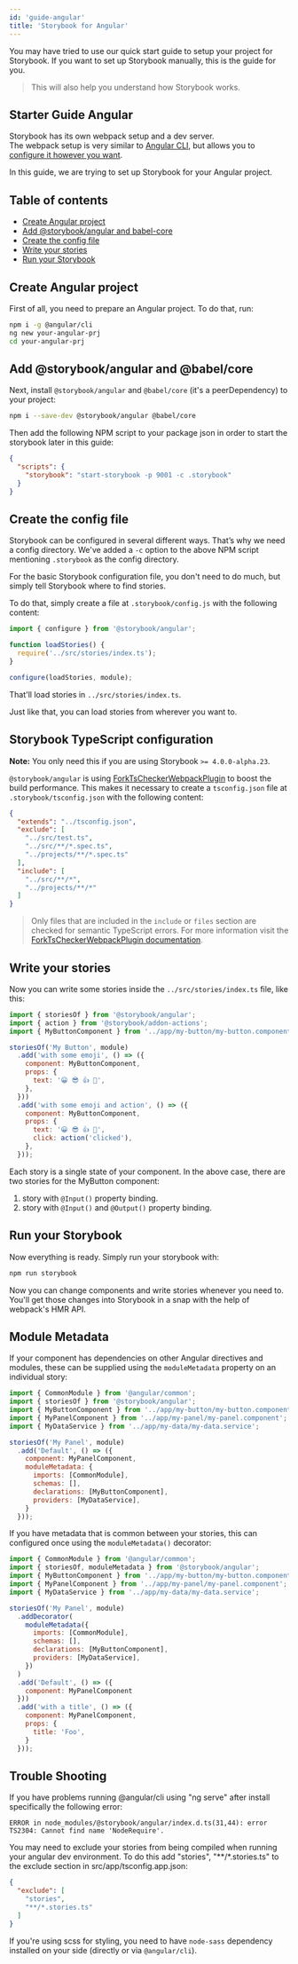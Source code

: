 ```yaml
---
id: 'guide-angular'
title: 'Storybook for Angular'
---
```


You may have tried to use our quick start guide to setup your project for Storybook. If you want to set up Storybook manually, this is the guide for you.

> This will also help you understand how Storybook works.

## Starter Guide Angular

Storybook has its own webpack setup and a dev server.  
The webpack setup is very similar to [Angular CLI](https://cli.angular.io), but allows you to [configure it however you want](/configurations/custom-webpack-config/).

In this guide, we are trying to set up Storybook for your Angular project.

## Table of contents

-   [Create Angular project](#create-angular-project)
-   [Add @storybook/angular and babel-core](#add-storybookangular-and-babel-core)
-   [Create the config file](#create-the-config-file)
-   [Write your stories](#write-your-stories)
-   [Run your Storybook](#run-your-storybook)

## Create Angular project

First of all, you need to prepare an Angular project. To do that, run:

```sh
npm i -g @angular/cli
ng new your-angular-prj
cd your-angular-prj
```

## Add @storybook/angular and @babel/core

Next, install `@storybook/angular` and `@babel/core` (it's a peerDependency) to your project:

```sh
npm i --save-dev @storybook/angular @babel/core
```

Then add the following NPM script to your package json in order to start the storybook later in this guide:

```json
{
  "scripts": {
    "storybook": "start-storybook -p 9001 -c .storybook"
  }
}
```

## Create the config file

Storybook can be configured in several different ways. 
That’s why we need a config directory. We've added a `-c` option to the above NPM script mentioning `.storybook` as the config directory.

For the basic Storybook configuration file, you don't need to do much, but simply tell Storybook where to find stories.

To do that, simply create a file at `.storybook/config.js` with the following content:

```js
import { configure } from '@storybook/angular';

function loadStories() {
  require('../src/stories/index.ts');
}

configure(loadStories, module);
```

That'll load stories in `../src/stories/index.ts`.

Just like that, you can load stories from wherever you want to.

## Storybook TypeScript configuration

**Note:** You only need this if you are using Storybook `>= 4.0.0-alpha.23`.

`@storybook/angular` is using [ForkTsCheckerWebpackPlugin](https://github.com/Realytics/fork-ts-checker-webpack-plugin) to boost the build performance. 
This makes it necessary to create a `tsconfig.json` file at `.storybook/tsconfig.json` with the following content:

```json
{
  "extends": "../tsconfig.json",
  "exclude": [
    "../src/test.ts",
    "../src/**/*.spec.ts",
    "../projects/**/*.spec.ts"
  ],
  "include": [
    "../src/**/*",
    "../projects/**/*"
  ]
}
```

> Only files that are included in the `include` or `files` section are checked for semantic TypeScript errors.
> For more information visit the [ForkTsCheckerWebpackPlugin documentation](https://github.com/Realytics/fork-ts-checker-webpack-plugin#modules-resolution).

## Write your stories

Now you can write some stories inside the `../src/stories/index.ts` file, like this:

```js
import { storiesOf } from '@storybook/angular';
import { action } from '@storybook/addon-actions';
import { MyButtonComponent } from '../app/my-button/my-button.component';

storiesOf('My Button', module)
  .add('with some emoji', () => ({
    component: MyButtonComponent,
    props: {
      text: '😀 😎 👍 💯',
    },
  }))
  .add('with some emoji and action', () => ({
    component: MyButtonComponent,
    props: {
      text: '😀 😎 👍 💯',
      click: action('clicked'),
    },
  }));
```

Each story is a single state of your component. In the above case, there are two stories for the MyButton component:

1.  story with `@Input()` property binding.
2.  story with `@Input()` and `@Output()` property binding.

## Run your Storybook

Now everything is ready. Simply run your storybook with:

```sh
npm run storybook
```

Now you can change components and write stories whenever you need to.
You'll get those changes into Storybook in a snap with the help of webpack's HMR API.

## Module Metadata

If your component has dependencies on other Angular directives and modules, these can be supplied using the `moduleMetadata` property on an individual story:

```js
import { CommonModule } from '@angular/common';
import { storiesOf } from '@storybook/angular';
import { MyButtonComponent } from '../app/my-button/my-button.component';
import { MyPanelComponent } from '../app/my-panel/my-panel.component';
import { MyDataService } from '../app/my-data/my-data.service';

storiesOf('My Panel', module)
  .add('Default', () => ({
    component: MyPanelComponent,
    moduleMetadata: {
      imports: [CommonModule],
      schemas: [],
      declarations: [MyButtonComponent],
      providers: [MyDataService],
    }
  }));
```

If you have metadata that is common between your stories, this can configured once using the `moduleMetadata()` decorator:

```js
import { CommonModule } from '@angular/common';
import { storiesOf, moduleMetadata } from '@storybook/angular';
import { MyButtonComponent } from '../app/my-button/my-button.component';
import { MyPanelComponent } from '../app/my-panel/my-panel.component';
import { MyDataService } from '../app/my-data/my-data.service';

storiesOf('My Panel', module)
  .addDecorator(
    moduleMetadata({
      imports: [CommonModule],
      schemas: [],
      declarations: [MyButtonComponent],
      providers: [MyDataService],
    })
  )
  .add('Default', () => ({
    component: MyPanelComponent
  }))
  .add('with a title', () => ({
    component: MyPanelComponent,
    props: {
      title: 'Foo',
    }
  }));
```
## Trouble Shooting

If you have problems running @angular/cli using "ng serve" after install specifically the following error: 

```ERROR in node_modules/@storybook/angular/index.d.ts(31,44): error TS2304: Cannot find name 'NodeRequire'.```

You may need to exclude your stories from being compiled when running your angular dev environment.  To do this add "stories", "\*\*/\*.stories.ts" to the exclude section in src/app/tsconfig.app.json:

```json
{
  "exclude": [
    "stories",
    "**/*.stories.ts"
  ]
}
```

If you're using scss for styling, you need to have `node-sass` dependency installed on your side (directly or via `@angular/cli`).
